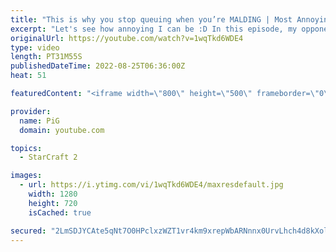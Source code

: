 ```yaml
---
title: "This is why you stop queuing when you’re MALDING | Most Annoying Player Ever #2 - StarCraft 2"
excerpt: "Let's see how annoying I can be :D In this episode, my opponent cannot deal with the ping and starts malding non stop. Malding = being so mad you start to go bald -- 🐷 Second Channel for Learning StarCraft 2: https://www.youtube.com/c/PiGRandom 🐷 Third Channel for Daily Pro Casts: https://www.youtube.com/c/PiGCasts"
originalUrl: https://youtube.com/watch?v=1wqTkd6WDE4
type: video
length: PT31M55S
publishedDateTime: 2022-08-25T06:36:00Z
heat: 51

featuredContent: "<iframe width=\"800\" height=\"500\" frameborder=\"0\" src=\"https://www.youtube.com/embed/1wqTkd6WDE4\" allow=\"accelerometer; autoplay; encrypted-media; gyroscope; picture-in-picture\" allowfullscreen></iframe>"

provider:
  name: PiG
  domain: youtube.com

topics:
  - StarCraft 2

images:
  - url: https://i.ytimg.com/vi/1wqTkd6WDE4/maxresdefault.jpg
    width: 1280
    height: 720
    isCached: true

secured: "2LmSDJYCAte5qNt7O0HPclxzWZT1vr4km9xrepWbARNnnx0UrvLhch4d8kXol34VcxQZGScBYoRznKAuleLUkWDBPpHXGShBpds6yyzW2QoQB5xIY7Qzdj3vTfgJh6JsC20q/0MyhDLTaq38ITchy2x5GNPrJXWnmDyb6XNfqhEnWxFaeBLHXxEShbcOhce/MlFdjRo4GPGRw3jK2ztdyuT9gPDSEmxzyU74PQawoIbhYFAibAbPdvhJpg/E3sNaud9btOMrs4PZedoXJBibRcdyNT36Zk1K2/d7FOtkqDPG8i9RIaGWFqTTE1AoTgLpk0xACv+n0y4nZpUYPz9BRiwakSC5G2xuK9vMZUz5WLZydilzHNBRmKxHQLdJOIJxYsSXeKL+u6BKy/YviTGJ8o41k5b0Qa2JqcdQSmHMbo4=;EQ0/pz4kVROomaHaP1PHFw=="
---
```


